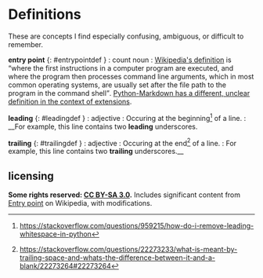 # Definitions
These are concepts I find especially confusing, ambiguous, or difficult to remember.

**entry point** {: #entrypointdef }
: count noun
: [Wikipedia's definition](https://en.wikipedia.org/w/index.php?title=Entry_point&oldid=871836841) is <q>where the first instructions in a computer program are executed, and where the program then processes command line arguments, which in most common operating systems, are usually set after the file path to the program in the command shell</q>. [Python-Markdown has a different, unclear definition in the context of extensions](https://python-markdown.github.io/extensions/#officially-supported-extensions).

**leading** {: #leadingdef }
: adjective
: Occuring at the beginning[^leadingdef] of a line.
: __For example, this line contains two **leading** underscores.

**trailing** {: #trailingdef }
: adjective
: Occuring at the end[^trailingdef] of a line.
: For example, this line contains two **trailing** underscores.__

## licensing
**Some rights reserved: [CC BY-SA 3.0](https://creativecommons.org/licenses/by-sa/3.0/).** Includes significant content from [Entry point](https://en.wikipedia.org/w/index.php?title=Entry_point&oldid=871836841) on Wikipedia, with modifications.

[^leadingdef]: https://stackoverflow.com/questions/959215/how-do-i-remove-leading-whitespace-in-python
[^trailingdef]: https://stackoverflow.com/questions/22273233/what-is-meant-by-trailing-space-and-whats-the-difference-between-it-and-a-blank/22273264#22273264
